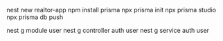 nest new realtor-app 
npm install prisma
npx prisma init
npx prisma studio
npx prisma db push


nest g module user
nest g controller auth user
nest g service auth user